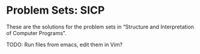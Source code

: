 # Problem Sets: SICP

These are the solutions for the problem sets in “Structure and Interpretation of Computer Programs”.

TODO: Run files from emacs, edit them in Vim?
